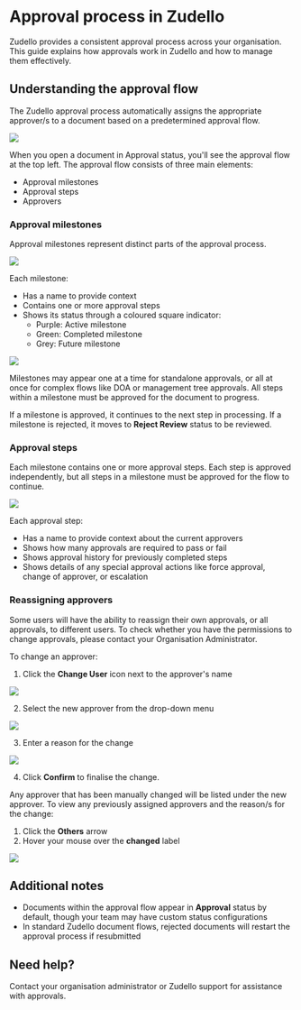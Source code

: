 # Approval process in Zudello

Zudello provides a consistent approval process across your organisation. This guide explains how approvals work in Zudello and how to manage them effectively.

## Understanding the approval flow

The Zudello approval process automatically assigns the appropriate approver/s to a document based on a predetermined approval flow. 

![](../images/CleanShot%202025-03-22%20at%2015.15.18@2x.png)

When you open a document in Approval status, you'll see the approval flow at the top left. The approval flow consists of three main elements:

- Approval milestones
- Approval steps
- Approvers

### Approval milestones

Approval milestones represent distinct parts of the approval process. 

![](../images/CleanShot%202025-03-22%20at%2014.59.13@2x.png)

Each milestone:

- Has a name to provide context 
- Contains one or more approval steps
- Shows its status through a coloured square indicator:
  - Purple: Active milestone
  - Green: Completed milestone
  - Grey: Future milestone

![](../images/CleanShot%202025-03-22%20at%2016.08.46@2x%201.png)

Milestones may appear one at a time for standalone approvals, or all at once for complex flows like DOA or management tree approvals. All steps within a milestone must be approved for the document to progress.

If a milestone is approved, it continues to the next step in processing. If a milestone is rejected, it moves to **Reject Review** status to be reviewed.

### Approval steps

Each milestone contains one or more approval steps. Each step is approved independently, but all steps in a milestone must be approved for the flow to continue.

![](../images/CleanShot%202025-03-22%20at%2015.03.01@2x.png)

Each approval step:

- Has a name to provide context about the current approvers
- Shows how many approvals are required to pass or fail
- Shows approval history for previously completed steps
- Shows details of any special approval actions like force approval, change of approver, or escalation
  
### Reassigning approvers

Some users will have the ability to reassign their own approvals, or all approvals, to different users. To check whether you have the permissions to change approvals, please contact your Organisation Administrator.

To change an approver:
 
1. Click the **Change User** icon next to the approver's name

![](../images/CleanShot%202025-03-22%20at%2015.20.32@2x.png)
   
2. Select the new approver from the drop-down menu

![](../images/CleanShot%202025-03-22%20at%2015.22.35@2x.png)
   
3. Enter a reason for the change
   
![](../images/CleanShot%202025-03-22%20at%2015.28.08@2x.png)
   
4. Click **Confirm** to finalise the change.


Any approver that has been manually changed will be listed under the new approver. To view any previously assigned approvers and the reason/s for the change:

1. Click the **Others** arrow
2. Hover your mouse over the **changed** label

![](../images/CleanShot%202025-03-22%20at%2015.37.28@2x.png)

## Additional notes

- Documents within the approval flow appear in **Approval** status by default, though your team may have custom status configurations
- In standard Zudello document flows, rejected documents will restart the approval process if resubmitted

## Need help?

Contact your organisation administrator or Zudello support for assistance with approvals.